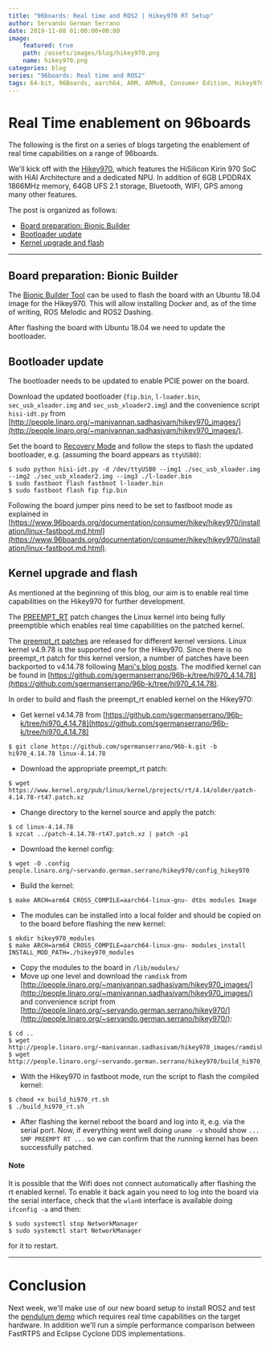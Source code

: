 ```yaml
---
title: "96boards: Real time and ROS2 | Hikey970 RT Setup"
author: Servando German Serrano
date: 2019-11-08 01:00:00+00:00
image:
    featured: true
    path: /assets/images/blog/hikey970.png
    name: hikey970.png
categories: blog
series: "96boards: Real time and ROS2"
tags: 64-bit, 96Boards, aarch64, ARM, ARMv8, Consumer Edition, Hikey970, Linaro, Linux, arm64, real time, ROS2
---
```


# Real Time enablement on 96boards

The following is the first on a series of blogs targeting the enablement of real time capabilities on a range of 96boards.

We'll kick off with the [Hikey970](https://www.96boards.org/product/hikey970/), which features the HiSilicon Kirin 970 SoC with HiAI Architecture and a dedicated NPU. In addition of 6GB LPDDR4X 1866MHz memory, 64GB UFS 2.1 storage, Bluetooth, WIFI, GPS among many other features.

The post is organized as follows:

- [Board preparation: Bionic Builder](#board-preparation-bionic-builder)
- [Bootloader update](#bootloader-update)
- [Kernel upgrade and flash](#kernel-upgrade-and-flash)

***

## Board preparation: Bionic Builder
The [Bionic Builder Tool](https://discuss.96boards.org/t/tool-bionic-builder-automated-kernel-ubuntu-builder-for-hikey970/7879) can be used to flash the board with an Ubuntu 18.04 image for the Hikey970. This will allow installing Docker and, as of the time of writing, ROS Melodic and ROS2 Dashing.

After flashing the board with Ubuntu 18.04 we need to update the bootloader.

## Bootloader update
The bootloader needs to be updated to enable PCIE power on the board.

Download the updated bootloader (`fip.bin`, `l-loader.bin`, `sec_usb_xloader.img` and `sec_usb_xloader2.img`) and the convenience script `hisi-idt.py` from [http://people.linaro.org/~manivannan.sadhasivam/hikey970_images/](http://people.linaro.org/~manivannan.sadhasivam/hikey970_images/).

Set the board to [Recovery Mode](https://github.com/96boards/documentation/blob/master/consumer/hikey/hikey970/installation/board-recovery.md#set-board-switch-options) and follow the steps to flash the updated bootloader, e.g. (assuming the board appears as `ttyUSB0`):

```
$ sudo python hisi-idt.py -d /dev/ttyUSB0 --img1 ./sec_usb_xloader.img --img2 ./sec_usb_xloader2.img --img3 ./l-loader.bin
$ sudo fastboot flash fastboot l-loader.bin
$ sudo fastboot flash fip fip.bin
```
Following the board jumper pins need to be set to fastboot mode as explained in [https://www.96boards.org/documentation/consumer/hikey/hikey970/installation/linux-fastboot.md.html](https://www.96boards.org/documentation/consumer/hikey/hikey970/installation/linux-fastboot.md.html).

## Kernel upgrade and flash
As mentioned at the beginning of this blog, our aim is to enable real time capabilities on the Hikey970 for further development.

The [PREEMPT_RT](https://wiki.linuxfoundation.org/realtime/start) patch changes the Linux kernel into being fully preemptible which enables real time capabilities on the patched kernel.

The [preempt_rt patches](https://wiki.linuxfoundation.org/realtime/preempt_rt_versions) are released for different kernel versions. Linux kernel v4.9.78 is the supported one for the Hikey970. Since there is no preempt_rt patch for this kernel version, a number of patches have been backported to v4.14.78 following [Mani's blog posts](https://www.96boards.org/blog/hikey970-mainlining-update-part1/). The modified kernel can be found in [https://github.com/sgermanserrano/96b-k/tree/hi970_4.14.78](https://github.com/sgermanserrano/96b-k/tree/hi970_4.14.78).

In order to build and flash the preempt_rt enabled kernel on the Hikey970:

- Get kernel v4.14.78 from [https://github.com/sgermanserrano/96b-k/tree/hi970_4.14.78](https://github.com/sgermanserrano/96b-k/tree/hi970_4.14.78)
```
$ git clone https://github.com/sgermanserrano/96b-k.git -b hi970_4.14.78 linux-4.14.78
```
- Download the appropriate preempt_rt patch:
```
$ wget https://www.kernel.org/pub/linux/kernel/projects/rt/4.14/older/patch-4.14.78-rt47.patch.xz
```
- Change directory to the kernel source and apply the patch:
```
$ cd linux-4.14.78
$ xzcat ../patch-4.14.78-rt47.patch.xz | patch -p1
```
- Download the kernel config:
```
$ wget -O .config people.linaro.org/~servando.german.serrano/hikey970/config_hikey970
```
- Build the kernel:
```
$ make ARCH=arm64 CROSS_COMPILE=aarch64-linux-gnu- dtbs modules Image
```
- The modules can be installed into a local folder and should be copied on to the board before flashing the new kernel:
```
$ mkdir hikey970_modules
$ make ARCH=arm64 CROSS_COMPILE=aarch64-linux-gnu- modules_install INSTALL_MOD_PATH=./hikey970_modules
```
- Copy the modules to the board in `/lib/modules/`
- Move up one level and download the `ramdisk` from [http://people.linaro.org/~manivannan.sadhasivam/hikey970_images/](http://people.linaro.org/~manivannan.sadhasivam/hikey970_images/) and convenience script from [http://people.linaro.org/~servando.german.serrano/hikey970/](http://people.linaro.org/~servando.german.serrano/hikey970/):
```
$ cd ..
$ wget http://people.linaro.org/~manivannan.sadhasivam/hikey970_images/ramdisk.img
$ wget http://people.linaro.org/~servando.german.serrano/hikey970/build_hi970_rt.sh
```
- With the Hikey970 in fastboot mode, run the script to flash the compiled kernel:
```
$ chmod +x build_hi970_rt.sh
$ ./build_hi970_rt.sh
```
- After flashing the kernel reboot the board and log into it, e.g. via the serial port. Now, if everything went well doing `uname -v` should show `... SMP PREEMPT RT ...` so we can confirm that the running kernel has been successfully patched.

#### Note
It is possible that the Wifi does not connect automatically after flashing the rt enabled kernel. To enable it back again you need to log into the board via the serial interface, check that the `wlan0` interface is available doing `ifconfig -a` and then:
```
$ sudo systemctl stop NetworkManager
$ sudo systemctl start NetworkManager
```
for it to restart.

***

# Conclusion

Next week, we'll make use of our new board setup to install ROS2 and test the [pendulum demo](https://index.ros.org//doc/ros2/Tutorials/Real-Time-Programming/) which requires real time capabilities on the target hardware. In addition we'll run a simple performance comparison between FastRTPS and Eclipse Cyclone DDS implementations.
